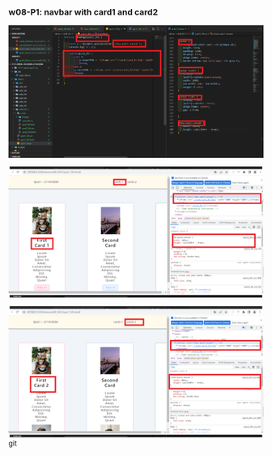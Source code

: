 ### w08-P1: navbar with card1 and card2

![](w08-p1-1.png)

![](w08-p1-2.png)

![](w08-p1-3.png)git
